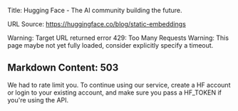 Title: Hugging Face - The AI community building the future.

URL Source: https://huggingface.co/blog/static-embeddings

Warning: Target URL returned error 429: Too Many Requests
Warning: This page maybe not yet fully loaded, consider explicitly specify a timeout.

Markdown Content:
503
---

We had to rate limit you. To continue using our service, create a HF account or login to your existing account, and make sure you pass a HF_TOKEN if you're using the API.